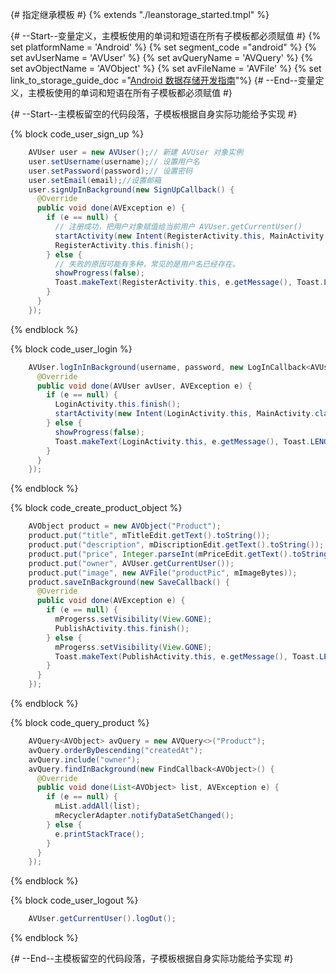 {# 指定继承模板 #}
{% extends "./leanstorage_started.tmpl" %}

{# --Start--变量定义，主模板使用的单词和短语在所有子模板都必须赋值 #}
{% set platformName = 'Android' %}
{% set segment_code ="android" %}
{% set avUserName = 'AVUser' %}
{% set avQueryName = 'AVQuery' %}
{% set avObjectName = 'AVObject' %}
{% set avFileName = 'AVFile' %}
{% set link_to_storage_guide_doc ="[Android 数据存储开发指南](leanstorage_guide-android.html)"%}
{# --End--变量定义，主模板使用的单词和短语在所有子模板都必须赋值 #}

{# --Start--主模板留空的代码段落，子模板根据自身实际功能给予实现 #}

{% block code_user_sign_up %}
```java
    AVUser user = new AVUser();// 新建 AVUser 对象实例
    user.setUsername(username);// 设置用户名
    user.setPassword(password);// 设置密码
    user.setEmail(email);//设置邮箱
    user.signUpInBackground(new SignUpCallback() {
      @Override
      public void done(AVException e) {
        if (e == null) {
          // 注册成功，把用户对象赋值给当前用户 AVUser.getCurrentUser()
          startActivity(new Intent(RegisterActivity.this, MainActivity.class));
          RegisterActivity.this.finish();
        } else {
          // 失败的原因可能有多种，常见的是用户名已经存在。
          showProgress(false);
          Toast.makeText(RegisterActivity.this, e.getMessage(), Toast.LENGTH_SHORT).show();
        }
      }
    });
```
{% endblock %}

{% block code_user_login %}
```java
    AVUser.logInInBackground(username, password, new LogInCallback<AVUser>() {
      @Override
      public void done(AVUser avUser, AVException e) {
        if (e == null) {
          LoginActivity.this.finish();
          startActivity(new Intent(LoginActivity.this, MainActivity.class));
        } else {
          showProgress(false);
          Toast.makeText(LoginActivity.this, e.getMessage(), Toast.LENGTH_SHORT).show();
        }
      }
    });
```
{% endblock %}

{% block code_create_product_object %}
```java
    AVObject product = new AVObject("Product");
    product.put("title", mTitleEdit.getText().toString());
    product.put("description", mDiscriptionEdit.getText().toString());
    product.put("price", Integer.parseInt(mPriceEdit.getText().toString()));
    product.put("owner", AVUser.getCurrentUser());
    product.put("image", new AVFile("productPic", mImageBytes));
    product.saveInBackground(new SaveCallback() {
      @Override
      public void done(AVException e) {
        if (e == null) {
          mProgerss.setVisibility(View.GONE);
          PublishActivity.this.finish();
        } else {
          mProgerss.setVisibility(View.GONE);
          Toast.makeText(PublishActivity.this, e.getMessage(), Toast.LENGTH_SHORT).show();
        }
      }
    });
```
{% endblock %}

{% block code_query_product %}
```java
    AVQuery<AVObject> avQuery = new AVQuery<>("Product");
    avQuery.orderByDescending("createdAt");
    avQuery.include("owner");
    avQuery.findInBackground(new FindCallback<AVObject>() {
      @Override
      public void done(List<AVObject> list, AVException e) {
        if (e == null) {
          mList.addAll(list);
          mRecyclerAdapter.notifyDataSetChanged();
        } else {
          e.printStackTrace();
        }
      }
    });
```
{% endblock %}

{% block code_user_logout %}
```java
    AVUser.getCurrentUser().logOut();
```
{% endblock %}

{# --End--主模板留空的代码段落，子模板根据自身实际功能给予实现 #}
